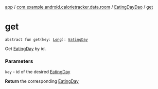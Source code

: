 [app](../../index.md) / [com.example.android.calorietracker.data.room](../index.md) / [EatingDayDao](index.md) / [get](./get.md)

# get

`abstract fun get(key: `[`Long`](https://kotlinlang.org/api/latest/jvm/stdlib/kotlin/-long/index.html)`): `[`EatingDay`](../../com.example.android.calorietracker.data.models/-eating-day/index.md)

Get [EatingDay](../../com.example.android.calorietracker.data.models/-eating-day/index.md) by id.

### Parameters

`key` - id of the desired [EatingDay](../../com.example.android.calorietracker.data.models/-eating-day/index.md)

**Return**
the corresponding [EatingDay](../../com.example.android.calorietracker.data.models/-eating-day/index.md)

